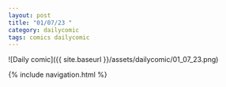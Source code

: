 ```yaml
---
layout: post
title: "01/07/23 "
category: dailycomic
tags: comics dailycomic
---
```

![Daily comic]({{ site.baseurl }}/assets/dailycomic/01_07_23.png)

{% include navigation.html %}

